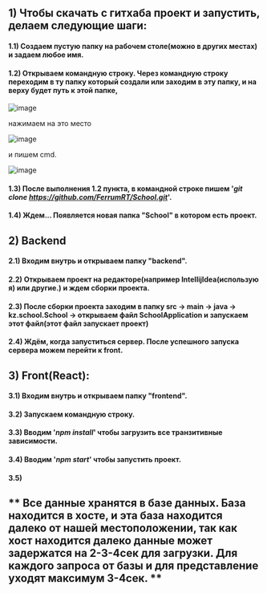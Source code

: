 ## 1) Чтобы скачать с гитхаба проект и запустить, делаем следующие шаги:
#### 1.1) Создаем пустую папку на рабочем столе(можно в других местах) и задаем любое имя.
#### 1.2) Открываем командную строку. Через командную строку переходим в ту папку который создали или заходим в эту папку, и на верху будет путь к этой папке,
![image](https://user-images.githubusercontent.com/57407430/122340904-af520780-cf64-11eb-9e29-ac6abf0d358d.png)

нажимаем на это место 

![image](https://user-images.githubusercontent.com/57407430/122341166-fdffa180-cf64-11eb-8c94-a45463d55603.png)

и пишем cmd.

![image](https://user-images.githubusercontent.com/57407430/122341297-24bdd800-cf65-11eb-8c5c-8bbd08054556.png)


#### 1.3) После выполнения 1.2 пункта, в командной строке пишем '<i>git clone https://github.com/FerrumRT/School.git</i>'.
#### 1.4) Ждем... Появляется новая папка "School" в котором есть проект.


## 2) Backend
#### 2.1) Входим внутрь и открываем папку "backend". 
#### 2.2) Открываем проект на редакторе(например IntellijIdea(использую я) или другие.) и ждем сборки проекта.
#### 2.3) После сборки проекта заходим в папку src -> main -> java -> kz.school.School -> открываем файл SchoolApplication и запускаем этот файл(этот файл запускает проект)
#### 2.4) Ждём, когда запуститься сервер. После успешного запуска сервера можем перейти к front.

## 3) Front(React):
#### 3.1) Входим внутрь и открываем папку "frontend". 
#### 3.2) Запускаем командную строку.
#### 3.3) Вводим '<i>npm install</i>' чтобы загрузить все транзитивные зависимости.
#### 3.4) Вводим '<i>npm start</i>' чтобы запустить проект.
#### 3.5) 

## ** Все данные хранятся в базе данных. База находится в хосте, и эта база находится далеко от нашей местоположении, так как хост находится далеко данные может задержатся на 2-3-4сек для загрузки. Для каждого запроса от базы и для представление уходят максимум 3-4сек. **
